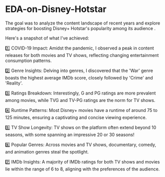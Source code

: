# EDA-on-Disney-Hotstar


The goal was to analyze the content landscape of recent years and explore strategies for boosting Disney+ Hotstar's popularity among its audience .

Here's a snapshot of what I've achieved:

1️⃣ COVID-19 Impact: Amidst the pandemic, I observed a peak in content releases for both movies and TV shows, reflecting changing entertainment consumption patterns.

2️⃣ Genre Insights: Delving into genres, I discovered that the 'War' genre boasts the highest average IMDb score, closely followed by 'Crime' and 'Reality'.

3️⃣ Ratings Breakdown: Interestingly, G and PG ratings are more prevalent among movies, while TVG and TV-PG ratings are the norm for TV shows.

4️⃣ Runtime Patterns: Most Disney+ movies have a runtime of around 75 to 125 minutes, ensuring a captivating and concise viewing experience.

5️⃣ TV Show Longevity: TV shows on the platform often extend beyond 10 seasons, with some spanning an impressive 20 or 30 seasons!

6️⃣ Popular Genres: Across movies and TV shows, documentary, comedy, and animation genres steal the spotlight.

7️⃣ IMDb Insights: A majority of IMDb ratings for both TV shows and movies lie within the range of 6 to 8, aligning with the preferences of the audience.
